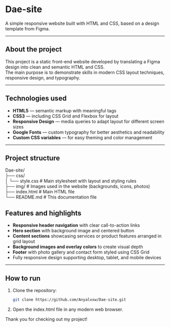 # Dae-site

A simple responsive website built with HTML and CSS, based on a design template from Figma.

---

## About the project

This project is a static front-end website developed by translating a Figma design into clean and semantic HTML and CSS.  
The main purpose is to demonstrate skills in modern CSS layout techniques, responsive design, and typography.

---

## Technologies used

- **HTML5** — semantic markup with meaningful tags  
- **CSS3** — including CSS Grid and Flexbox for layout  
- **Responsive Design** — media queries to adapt layout for different screen sizes  
- **Google Fonts** — custom typography for better aesthetics and readability  
- **Custom CSS variables** — for easy theming and color management

---

## Project structure

Dae-site/ <br>
├── css/ <br>
│ └── style.css # Main stylesheet with layout and styling rules <br>
├── img/ # Images used in the website (backgrounds, icons, photos) <br>
├── index.html # Main HTML file <br>
└── README.md # This documentation file <br>

## Features and highlights

- **Responsive header navigation** with clear call-to-action links  
- **Hero section** with background image and centered button  
- **Content sections** showcasing services or product features arranged in grid layout  
- **Background images and overlay colors** to create visual depth  
- **Footer** with photo gallery and contact form styled using CSS Grid  
- Fully responsive design supporting desktop, tablet, and mobile devices

---

## How to run

1. Clone the repository:  
   ```bash
   git clone https://github.com/Anyalxxw/Dae-site.git
2. Open the index.html file in any modern web browser.

Thank you for checking out my project!
